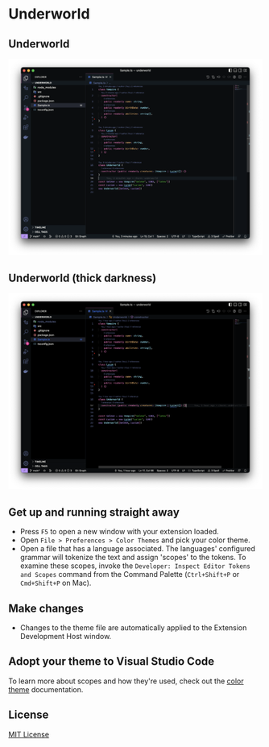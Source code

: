 # Underworld

## Underworld
![Preview](/assets/underworld.png)

## Underworld (thick darkness)
![Preview](/assets/underworld-thick-darkness.png)

## Get up and running straight away

* Press `F5` to open a new window with your extension loaded.
* Open `File > Preferences > Color Themes` and pick your color theme.
* Open a file that has a language associated. The languages' configured grammar will tokenize the text and assign 'scopes' to the tokens. To examine these scopes, invoke the `Developer: Inspect Editor Tokens and Scopes` command from the Command Palette (`Ctrl+Shift+P` or `Cmd+Shift+P` on Mac).

## Make changes

* Changes to the theme file are automatically applied to the Extension Development Host window.

## Adopt your theme to Visual Studio Code

To learn more about scopes and how they're used, check out the [color theme](https://code.visualstudio.com/api/extension-guides/color-theme) documentation.

## License

[MIT License](./LICENSE)
